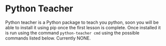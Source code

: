 # Python Teacher
Python teacher is a Python package to teach you python, soon you will be able to install it using pip once the first lesson is complete. Once installed it is run using the command `python-teacher cmd` using the possible commands listed below. Currently NONE. 
